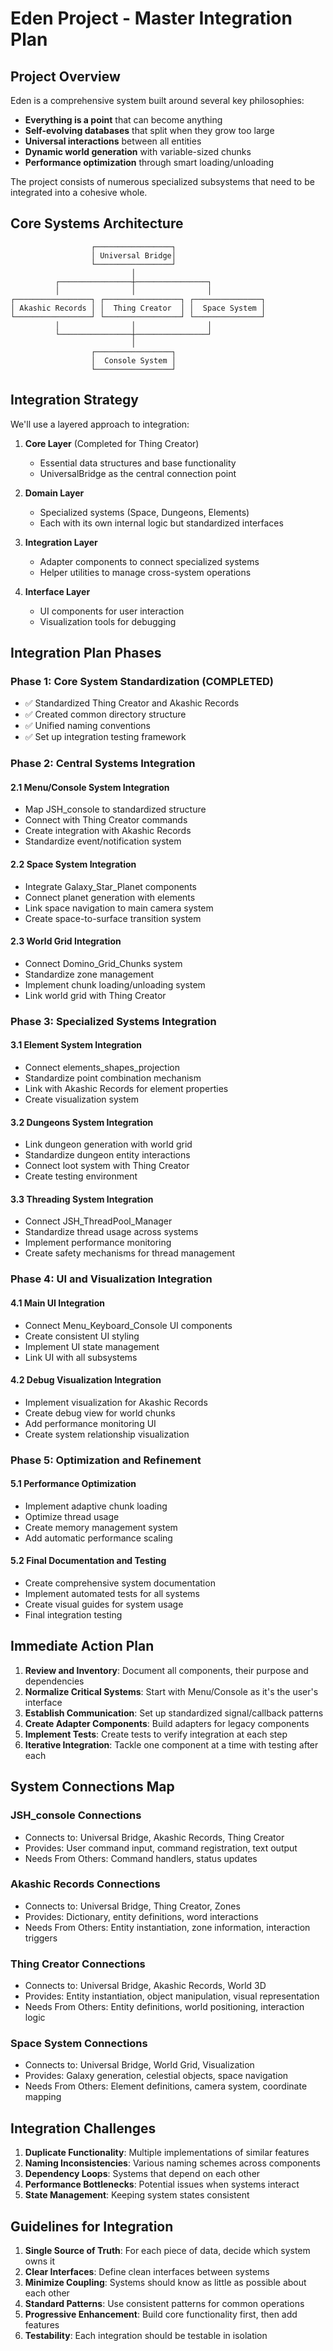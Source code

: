 # Eden Project - Master Integration Plan

## Project Overview

Eden is a comprehensive system built around several key philosophies:
- **Everything is a point** that can become anything
- **Self-evolving databases** that split when they grow too large
- **Universal interactions** between all entities
- **Dynamic world generation** with variable-sized chunks
- **Performance optimization** through smart loading/unloading

The project consists of numerous specialized subsystems that need to be integrated into a cohesive whole.

## Core Systems Architecture

```
                  ┌─────────────────┐
                  │ Universal Bridge│
                  └─────────────────┘
                           │
          ┌────────────────┼────────────────┐
          │                │                │
┌─────────────────┐ ┌─────────────────┐ ┌───────────────┐
│ Akashic Records │ │  Thing Creator  │ │  Space System │
└─────────────────┘ └─────────────────┘ └───────────────┘
          │                │                │
          └────────────────┼────────────────┘
                           │
                  ┌─────────────────┐
                  │  Console System │
                  └─────────────────┘
```

## Integration Strategy

We'll use a layered approach to integration:

1. **Core Layer** (Completed for Thing Creator)
   - Essential data structures and base functionality
   - UniversalBridge as the central connection point

2. **Domain Layer**
   - Specialized systems (Space, Dungeons, Elements)
   - Each with its own internal logic but standardized interfaces

3. **Integration Layer**
   - Adapter components to connect specialized systems
   - Helper utilities to manage cross-system operations

4. **Interface Layer**
   - UI components for user interaction
   - Visualization tools for debugging

## Integration Plan Phases

### Phase 1: Core System Standardization (COMPLETED)
- ✅ Standardized Thing Creator and Akashic Records
- ✅ Created common directory structure
- ✅ Unified naming conventions
- ✅ Set up integration testing framework

### Phase 2: Central Systems Integration

#### 2.1 Menu/Console System Integration
- Map JSH_console to standardized structure
- Connect with Thing Creator commands
- Create integration with Akashic Records
- Standardize event/notification system

#### 2.2 Space System Integration
- Integrate Galaxy_Star_Planet components
- Connect planet generation with elements
- Link space navigation to main camera system
- Create space-to-surface transition system

#### 2.3 World Grid Integration
- Connect Domino_Grid_Chunks system
- Standardize zone management
- Implement chunk loading/unloading system
- Link world grid with Thing Creator

### Phase 3: Specialized Systems Integration

#### 3.1 Element System Integration
- Connect elements_shapes_projection
- Standardize point combination mechanism
- Link with Akashic Records for element properties
- Create visualization system

#### 3.2 Dungeons System Integration
- Link dungeon generation with world grid
- Standardize dungeon entity interactions
- Connect loot system with Thing Creator
- Create testing environment

#### 3.3 Threading System Integration
- Connect JSH_ThreadPool_Manager
- Standardize thread usage across systems
- Implement performance monitoring
- Create safety mechanisms for thread management

### Phase 4: UI and Visualization Integration

#### 4.1 Main UI Integration
- Connect Menu_Keyboard_Console UI components
- Create consistent UI styling
- Implement UI state management
- Link UI with all subsystems

#### 4.2 Debug Visualization Integration
- Implement visualization for Akashic Records
- Create debug view for world chunks
- Add performance monitoring UI
- Create system relationship visualization

### Phase 5: Optimization and Refinement

#### 5.1 Performance Optimization
- Implement adaptive chunk loading
- Optimize thread usage
- Create memory management system
- Add automatic performance scaling

#### 5.2 Final Documentation and Testing
- Create comprehensive system documentation
- Implement automated tests for all systems
- Create visual guides for system usage
- Final integration testing

## Immediate Action Plan

1. **Review and Inventory**: Document all components, their purpose and dependencies
2. **Normalize Critical Systems**: Start with Menu/Console as it's the user's interface
3. **Establish Communication**: Set up standardized signal/callback patterns
4. **Create Adapter Components**: Build adapters for legacy components
5. **Implement Tests**: Create tests to verify integration at each step
6. **Iterative Integration**: Tackle one component at a time with testing after each

## System Connections Map

### JSH_console Connections
- Connects to: Universal Bridge, Akashic Records, Thing Creator
- Provides: User command input, command registration, text output
- Needs From Others: Command handlers, status updates

### Akashic Records Connections
- Connects to: Universal Bridge, Thing Creator, Zones
- Provides: Dictionary, entity definitions, word interactions
- Needs From Others: Entity instantiation, zone information, interaction triggers

### Thing Creator Connections
- Connects to: Universal Bridge, Akashic Records, World 3D
- Provides: Entity instantiation, object manipulation, visual representation
- Needs From Others: Entity definitions, world positioning, interaction logic

### Space System Connections
- Connects to: Universal Bridge, World Grid, Visualization
- Provides: Galaxy generation, celestial objects, space navigation
- Needs From Others: Element definitions, camera system, coordinate mapping

## Integration Challenges

1. **Duplicate Functionality**: Multiple implementations of similar features
2. **Naming Inconsistencies**: Various naming schemes across components
3. **Dependency Loops**: Systems that depend on each other
4. **Performance Bottlenecks**: Potential issues when systems interact
5. **State Management**: Keeping system states consistent

## Guidelines for Integration

1. **Single Source of Truth**: For each piece of data, decide which system owns it
2. **Clear Interfaces**: Define clean interfaces between systems
3. **Minimize Coupling**: Systems should know as little as possible about each other
4. **Standard Patterns**: Use consistent patterns for common operations
5. **Progressive Enhancement**: Build core functionality first, then add features
6. **Testability**: Each integration should be testable in isolation
